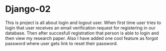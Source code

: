 # Django-02
This is project is all about login and logout user. When first time user tries to login that user receives an email verification request for registering in our database. Then after succesfull registration that person is able to login and then view my research paper. Also I have added one cool feature as forgot password where user gets link to reset their password.
